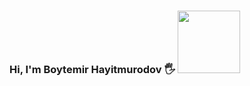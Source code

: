 ### Hi, I'm Boytemir Hayitmurodov  🖐 <img src="https://media.giphy.com/media/hvRJCLFzcasrR4ia7z/giphy.gif" width="100px">
